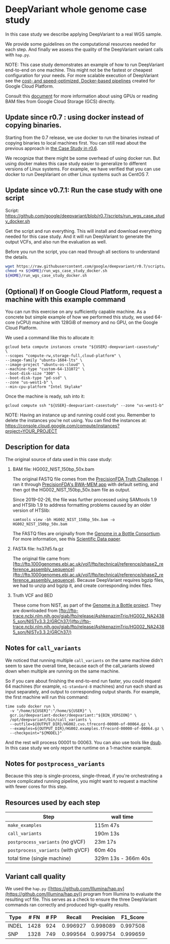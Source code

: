 # DeepVariant whole genome case study

In this case study we describe applying DeepVariant to a real WGS sample.

We provide some guidelines on the computational resources needed for each step.
And finally we assess the quality of the DeepVariant variant calls with
`hap.py`.

NOTE: This case study demonstrates an example of how to run DeepVariant
end-to-end on one machine. This might not be the fastest or cheapest
configuration for your needs. For more scalable execution of DeepVariant see the
[cost- and speed-optimized, Docker-based
pipelines](https://cloud.google.com/genomics/deepvariant) created for Google
Cloud Platform.

Consult this [document](deepvariant-details.md) for more information about using
GPUs or reading BAM files from Google Cloud Storage (GCS) directly.

## Update since r0.7 : using docker instead of copying binaries.

Starting from the 0.7 release, we use docker to run the binaries instead of
copying binaries to local machines first. You can still read about the previous
approach in
[the Case Study in r0.6](https://github.com/google/deepvariant/blob/r0.6/docs/deepvariant-case-study.md).

We recognize that there might be some overhead of using docker run. But using
docker makes this case study easier to generalize to different versions of Linux
systems. For example, we have verified that you can use docker to run
DeepVariant on other Linux systems such as CentOS 7.

## Update since v0.7.1: Run the case study with one script

Script:
https://github.com/google/deepvariant/blob/r0.7/scripts/run_wgs_case_study_docker.sh

Get the script and run everything. This will install and download everything
needed for this case study. And it will run DeepVariant to generate the output
VCFs, and also run the evaluation as well.

Before you run the script, you can read through all sections to understand the
details.

```bash
wget https://raw.githubusercontent.com/google/deepvariant/r0.7/scripts/run_wgs_case_study_docker.sh -P ${HOME}
chmod +x ${HOME}/run_wgs_case_study_docker.sh
${HOME}/run_wgs_case_study_docker.sh
```

## (Optional) If on Google Cloud Platform, request a machine with this example command

You can run this exercise on any sufficiently capable machine. As a concrete but
simple example of how we performed this study, we used 64-core (vCPU) machine
with 128GiB of memory and no GPU, on the Google Cloud Platform.

We used a command like this to allocate it:

```shell
gcloud beta compute instances create "${USER}-deepvariant-casestudy"  \
--scopes "compute-rw,storage-full,cloud-platform" \
--image-family "ubuntu-1604-lts" \
--image-project "ubuntu-os-cloud" \
--machine-type "custom-64-131072" \
--boot-disk-size "300" \
--boot-disk-type "pd-ssd" \
--zone "us-west1-b" \
--min-cpu-platform "Intel Skylake"
```

Once the machine is ready, ssh into it:

```
gcloud compute ssh "${USER}-deepvariant-casestudy" --zone "us-west1-b"
```

NOTE: Having an instance up and running could cost you. Remember to delete the
instances you're not using. You can find the instances at:
https://console.cloud.google.com/compute/instances?project=YOUR_PROJECT

## Description for data

The original source of data used in this case study:

1.  BAM file: HG002_NIST_150bp_50x.bam

    The original FASTQ file comes from the [PrecisionFDA Truth
    Challenge](https://precision.fda.gov/challenges/truth/). I ran it through
    [PrecisionFDA's BWA-MEM
    app](https://precision.fda.gov/apps/app-BpF9YGQ0bxjbjk6Fx1F0KJF0) with
    default setting, and then got the HG002_NIST_150bp_50x.bam file as output.

    Since 2019-02-26, the file was further processed using SAMtools 1.9 and
    HTSlib 1.9 to address formatting problems caused by an older version of
    HTSlib:

    ```
    samtools view -bh HG002_NIST_150bp_50x.bam -o HG002_NIST_150bp_50x.bam
    ```

    The FASTQ files are originally from the [Genome in a Bottle
    Consortium](http://jimb.stanford.edu/giab-resources/). For more information,
    see this [Scientific Data
    paper](https://www.nature.com/articles/sdata201625).

1.  FASTA file: hs37d5.fa.gz

    The original file came from:
    [ftp://ftp.1000genomes.ebi.ac.uk/vol1/ftp/technical/reference/phase2_reference_assembly_sequence](ftp://ftp.1000genomes.ebi.ac.uk/vol1/ftp/technical/reference/phase2_reference_assembly_sequence).
    Because DeepVariant requires bgzip files, we had to unzip and bgzip it, and
    create corresponding index files.

1.  Truth VCF and BED

    These come from NIST, as part of the [Genome in a Bottle
    project](http://jimb.stanford.edu/giab/). They are downloaded from
    [ftp://ftp-trace.ncbi.nlm.nih.gov/giab/ftp/release/AshkenazimTrio/HG002_NA24385_son/NISTv3.3.2/GRCh37/](ftp://ftp-trace.ncbi.nlm.nih.gov/giab/ftp/release/AshkenazimTrio/HG002_NA24385_son/NISTv3.3.2/GRCh37/)

## Notes for `call_variants`

We noticed that running multiple `call_variants` on the same machine didn't seem
to save the overall time, because each of the call_variants slowed down when
multiple are running on the same machine.

So if you care about finishing the end-to-end run faster, you could request 64
machines (for example, `n1-standard-8` machines) and run each shard as input
separately, and output to corresponding output shards. For example, the first
machine will run this command:

```shell
time sudo docker run \
  -v "/home/${USER}":"/home/${USER}" \
  gcr.io/deepvariant-docker/deepvariant:"${BIN_VERSION}" \
  /opt/deepvariant/bin/call_variants \
  --outfile=${OUTPUT_DIR}/HG002.cvo.tfrecord-00000-of-00064.gz \
  --examples=${OUTPUT_DIR}/HG002.examples.tfrecord-00000-of-00064.gz \
  --checkpoint="${MODEL}"
```

And the rest will process 00001 to 00063. You can also use tools like
[dsub](https://cloud.google.com/genomics/v1alpha2/dsub). In this case study we
only report the runtime on a 1-machine example.

## Notes for `postprocess_variants`

Because this step is single-process, single-thread, if you're orchestrating a
more complicated running pipeline, you might want to request a machine with
fewer cores for this step.

## Resources used by each step

Step                               | wall time
---------------------------------- | -------------------
`make_examples`                    | 115m 47s
`call_variants`                    | 190m 13s
`postprocess_variants` (no gVCF)   | 23m 17s
`postprocess_variants` (with gVCF) | 60m 40s
total time (single machine)        | 329m 13s - 366m 40s

## Variant call quality

We used the `hap.py`
([https://github.com/Illumina/hap.py](https://github.com/Illumina/hap.py))
program from Illumina to evaluate the resulting vcf file. This serves as a check
to ensure the three DeepVariant commands ran correctly and produced high-quality
results.

Type  | # FN | # FP | Recall   | Precision | F1\_Score
----- | ---- | ---- | -------- | --------- | ---------
INDEL | 1428 | 924  | 0.996927 | 0.998089  | 0.997508
SNP   | 1328 | 749  | 0.999564 | 0.999754  | 0.999659
